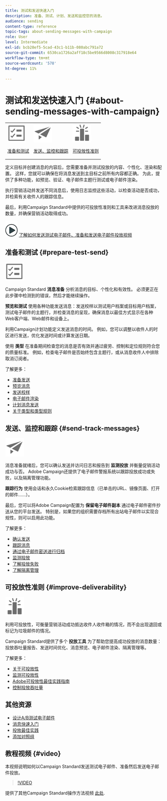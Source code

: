 ```yaml
---
title: 测试和发送快速入门
description: 准备、测试、计划、发送和监控您的消息。
audience: sending
content-type: reference
topic-tags: about-sending-messages-with-campaign
role: User
level: Intermediate
exl-id: bcb28ef5-5cad-43c1-b11b-080abc791a72
source-git-commit: 6530ca1726a2aff18c5be9566d8008c317918e64
workflow-type: tm+mt
source-wordcount: '578'
ht-degree: 11%

---
```


# 测试和发送快速入门 {#about-sending-messages-with-campaign}

<table>
<tr>
<td><img src="assets/do-not-localize/icon_prepare.svg" width="60px"><p><a href="#prepare-test-send">准备和测试</a></p></td>
<td><img src="assets/do-not-localize/icon_send.svg" width="60px"><p><a href="#send-track-messages">发送、监控和跟踪</a></p></td>
<td><img src="assets/do-not-localize/icon_deliverability.svg" width="60px"><p><a href="#improve-deliverability">可投放性准则</a></p></td></tr>
</table>

定义目标并创建消息的内容后，您需要准备并测试投放的内容、个性化、渲染和配置。 这样，您就可以确保在将消息发送到主目标之前所有内容都正确。 为此，提供了多种功能，如预览、验证、电子邮件主题行测试或电子邮件渲染。

执行营销活动并发送不同消息后，使用日志监控这些活动，以检查活动是否成功，并检索有关收件人的跟踪信息。

最后，利用Campaign Standard中提供的可投放性准则和工具来改进消息投放的数量，并确保营销活动取得成功。

![](assets/do-not-localize/how-to-video.png) [了解如何发送测试电子邮件、准备和发送电子邮件投放视频](#video)

## 准备和测试 {#prepare-test-send}

<img src="assets/do-not-localize/icon_prepare.svg" width="60px">

Campaign Standard **消息准备** 分析消息的目标、个性化和有效性。 必须更正在此步骤中检测到的错误，然后才能继续操作。

**预览和测试** 使用各种功能发送消息：发送校样以测试用户档案或目标用户档案，测试电子邮件的主题行，并检查消息的呈现，确保消息以最佳方式显示在各种Web客户端、Web邮件和设备上。

利用Campaign计划功能定义发送消息的时间。 例如，您可以调整以收件人的时区进行发送，优化发送时间或计算发送日期。

使用 **类型** 在准备期间检查您的消息是否有效并通过疲劳、控制和定位规则符合您的质量标准。 例如，检查电子邮件是否始终包含主题行，或从消息收件人中排除取消订阅者。

了解更多：

* [准备发送](../../sending/using/preparing-the-send.md)
* [预览消息](../../sending/using/previewing-messages.md)
* [发送校样](../../sending/using/sending-proofs.md)
* [电子邮件渲染](../../sending/using/email-rendering.md)
* [计划消息发送](../../sending/using/about-scheduling-messages.md)
* [关于类型和类型规则](../../sending/using/about-typology-rules.md)

## 发送、监控和跟踪 {#send-track-messages}

<img src="assets/do-not-localize/icon_send.svg"  width="60px">

消息准备就绪后，您可以确认发送并访问日志和报告到 **监测投放** 并衡量促销活动成功与否。 Adobe Campaign还提供了电子邮件警报系统以跟踪投放成功或失败，以及隔离管理功能。

**跟踪行为** 使用会话和永久Cookie检索跟踪信息（已单击的URL、镜像页面、打开的邮件……）。

最后，您可以将Adobe Campaign配置为 **保留电子邮件副本** 通过电子邮件密件抄送从您的平台发送。 特别是，如果您的组织需要存档所有出站电子邮件以实现合规性，则可以启用此功能。

了解更多：

* [确认发送](../../sending/using/confirming-the-send.md)
* [跟踪消息](../../sending/using/tracking-messages.md)
* [通过电子邮件密送进行归档](../../sending/using/archiving.md)
* [监测投放](../../sending/using/monitoring-a-delivery.md)
* [了解投放失败](../../sending/using/understanding-delivery-failures.md)
* [了解隔离管理](../../sending/using/understanding-quarantine-management.md)

## 可投放性准则 {#improve-deliverability}

<img src="assets/do-not-localize/icon_deliverability.svg"  width="60px">

利用可投放性，可衡量营销活动成功抵达收件人收件箱的情况，而不会出现退回或标记为垃圾邮件的情况。

Campaign Standard提供了多个 **投放工具** 为了帮助您提高成功投放的消息数量：投放吞吐量报告、发送时间优化、消息预览、电子邮件渲染、隔离管理等。

了解更多：

* [关于可投放性](../../sending/using/about-deliverability.md)
* [监测可投放性](../../sending/using/monitor-deliverability.md)
* [Adobe可投放性最佳实践指南](https://experienceleague.adobe.com/docs/deliverability-learn/deliverability-best-practice-guide/introduction.html?lang=zh-Hans)
* [控制投放吞吐量](../../reporting/using/delivery-throughput.md)

## 其他资源

* [设计A/B测试电子邮件](../../channels/using/designing-an-a-b-test-email.md)
* [消息快速入门](../../channels/using/key-steps-to-send-a-message.md)
* [投放最佳实践](../../sending/using/delivery-best-practices.md)
* [添加对照组](../../sending/using/control-group.md)

## 教程视频 {#video}

本视频说明如何以Campaign Standard发送测试电子邮件、准备然后发送电子邮件投放。

>[!VIDEO](https://video.tv.adobe.com/v/24013/)

提供了其他Campaign Standard操作方法视频 [此处](https://experienceleague.adobe.com/docs/campaign-standard-learn/tutorials/overview.html?lang=zh-Hans).
